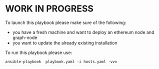 # WORK IN PROGRESS
To launch this playbook please make sure of the following:
- you have a fresh machine and want to deploy an ethereum node and graph-node
- you want to update the already existing installation 

To run this playbook please use: 

```ansible-playbook  playbook.yaml -i hosts.yaml -vvv```